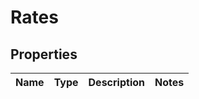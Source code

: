 # Rates

## Properties
Name | Type | Description | Notes
------------ | ------------- | ------------- | -------------
